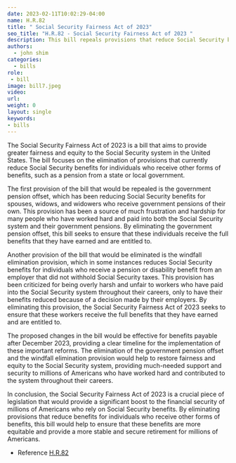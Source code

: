```yaml
---
date: 2023-02-11T10:02:29-04:00
name: H.R.82 
title: " Social Security Fairness Act of 2023"
seo_title: "H.R.82 - Social Security Fairness Act of 2023 "
description: This bill repeals provisions that reduce Social Security benefits for individuals who receive other benefits, such as a pension from a state or local government.
authors:
  - john shim
categories:
  - bills
role:
 - bill
image: bill7.jpeg
video:
url: 
weight: 0
layout: single
keywords:
- bills
---
```


The Social Security Fairness Act of 2023 is a bill that aims to provide greater fairness and equity to the Social Security system in the United States. The bill focuses on the elimination of provisions that currently reduce Social Security benefits for individuals who receive other forms of benefits, such as a pension from a state or local government.

The first provision of the bill that would be repealed is the government pension offset, which has been reducing Social Security benefits for spouses, widows, and widowers who receive government pensions of their own. This provision has been a source of much frustration and hardship for many people who have worked hard and paid into both the Social Security system and their government pensions. By eliminating the government pension offset, this bill seeks to ensure that these individuals receive the full benefits that they have earned and are entitled to.

Another provision of the bill that would be eliminated is the windfall elimination provision, which in some instances reduces Social Security benefits for individuals who receive a pension or disability benefit from an employer that did not withhold Social Security taxes. This provision has been criticized for being overly harsh and unfair to workers who have paid into the Social Security system throughout their careers, only to have their benefits reduced because of a decision made by their employers. By eliminating this provision, the Social Security Fairness Act of 2023 seeks to ensure that these workers receive the full benefits that they have earned and are entitled to.

The proposed changes in the bill would be effective for benefits payable after December 2023, providing a clear timeline for the implementation of these important reforms. The elimination of the government pension offset and the windfall elimination provision would help to restore fairness and equity to the Social Security system, providing much-needed support and security to millions of Americans who have worked hard and contributed to the system throughout their careers.

In conclusion, the Social Security Fairness Act of 2023 is a crucial piece of legislation that would provide a significant boost to the financial security of millions of Americans who rely on Social Security benefits. By eliminating provisions that reduce benefits for individuals who receive other forms of benefits, this bill would help to ensure that these benefits are more equitable and provide a more stable and secure retirement for millions of Americans.

- Reference
[H.R.82 ](https://www.congress.gov/bill/118th-congress/house-bill/82)
